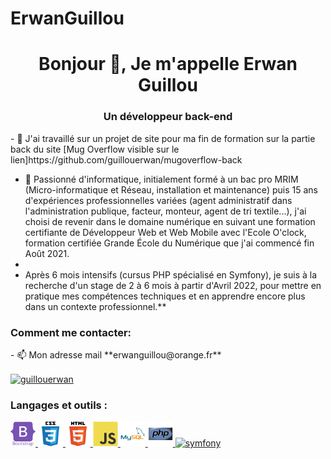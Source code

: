 
# ErwanGuillou
<h1 align="center">Bonjour 👋, Je m'appelle Erwan Guillou</h1>
<h3 align="center">Un développeur back-end</h3>
- 🔭 J'ai travaillé sur un projet de site pour ma fin de formation sur la partie back du site [Mug Overflow visible sur le lien]https://github.com/guillouerwan/mugoverflow-back 

- 💬 Passionné d'informatique, initialement formé à un bac pro MRIM (Micro-informatique et Réseau, installation et maintenance) puis 15 ans d'expériences professionnelles variées (agent administratif dans l'administration publique, facteur, monteur, agent de tri textile...), j'ai choisi de revenir dans le domaine numérique en suivant une formation certifiante de Développeur Web et Web Mobile avec l'Ecole O'clock, formation certifiée Grande École du Numérique que j'ai commencé fin Août 2021. 
- 
- Après 6 mois intensifs (cursus PHP spécialisé en Symfony), je suis à la recherche d'un stage de 2 à 6 mois à partir d'Avril 2022, pour mettre en pratique mes compétences techniques et en apprendre encore plus dans un contexte professionnel.**

<h3 align="left">Comment me contacter:</h3>
- 📫 Mon adresse mail **erwanguillou@orange.fr**
<p align="left">
<a href="https://linkedin.com/in/guillouerwan" target="blank"><img align="center" src="https://raw.githubusercontent.com/rahuldkjain/github-profile-readme-generator/master/src/images/icons/Social/linked-in-alt.svg" alt="guillouerwan" height="30" width="40" /></a>
</p>

<h3 align="left">Langages et outils :</h3>
<p align="left"> <a href="https://getbootstrap.com" target="_blank" rel="noreferrer"> <img src="https://raw.githubusercontent.com/devicons/devicon/master/icons/bootstrap/bootstrap-plain-wordmark.svg" alt="bootstrap" width="40" height="40"/> </a> <a href="https://www.w3schools.com/css/" target="_blank" rel="noreferrer"> <img src="https://raw.githubusercontent.com/devicons/devicon/master/icons/css3/css3-original-wordmark.svg" alt="css3" width="40" height="40"/> </a> <a href="https://www.w3.org/html/" target="_blank" rel="noreferrer"> <img src="https://raw.githubusercontent.com/devicons/devicon/master/icons/html5/html5-original-wordmark.svg" alt="html5" width="40" height="40"/> </a> <a href="https://developer.mozilla.org/en-US/docs/Web/JavaScript" target="_blank" rel="noreferrer"> <img src="https://raw.githubusercontent.com/devicons/devicon/master/icons/javascript/javascript-original.svg" alt="javascript" width="40" height="40"/> </a> <a href="https://www.mysql.com/" target="_blank" rel="noreferrer"> <img src="https://raw.githubusercontent.com/devicons/devicon/master/icons/mysql/mysql-original-wordmark.svg" alt="mysql" width="40" height="40"/> </a> <a href="https://www.php.net" target="_blank" rel="noreferrer"> <img src="https://raw.githubusercontent.com/devicons/devicon/master/icons/php/php-original.svg" alt="php" width="40" height="40"/> </a> <a href="https://symfony.com" target="_blank" rel="noreferrer"> <img src="https://symfony.com/logos/symfony_black_03.svg" alt="symfony" width="40" height="40"/> </a> </p>
